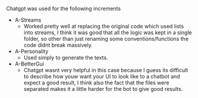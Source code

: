 Chatgpt was used for the following increments
- A-Streams
  - Worked pretty well at replacing the original code which used lists into streams, I think it was good that all the logic was kept in a single folder, so other than just renaming some conventions/functions the code didnt break massively.
- A-Personality
  - Used simply to generate the texts.
- A-BetterGui
  - Chatgpt wasnt very helpful in this case because I guess its difficult to describe how youw want your UI to look like to a chatbot and expect a good result, I think also the fact that the files were separated makes it a little harder for the bot to give good results. 